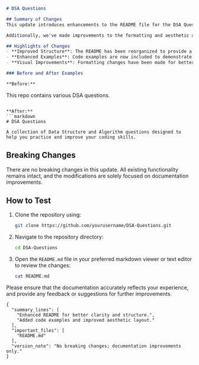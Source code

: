 ```markdown
# DSA Questions

## Summary of Changes
This update introduces enhancements to the README file for the DSA Questions repository. The primary aim is to provide clearer documentation for users and contributors alike, ensuring that they can easily navigate the repository and understand its contents. The README now includes a structured overview of the project, highlights key features, and offers examples to illustrate usage effectively.

Additionally, we've made improvements to the formatting and aesthetic aspects of the README. This ensures that the information is not only accessible but also visually appealing. Clearer headings, bullet points, and code snippets have been added to enhance readability and help users quickly find the information they need.

## Highlights of Changes
- **Improved Structure**: The README has been reorganized to provide a more logical flow of information.
- **Enhanced Examples**: Code examples are now included to demonstrate usage more effectively.
- **Visual Improvements**: Formatting changes have been made for better readability and aesthetic appeal.

### Before and After Examples

**Before:**
```
This repo contains various DSA questions.
```

**After:**
```markdown
# DSA Questions

A collection of Data Structure and Algorithm questions designed to help you practice and improve your coding skills.
```

## Breaking Changes
There are no breaking changes in this update. All existing functionality remains intact, and the modifications are solely focused on documentation improvements.

## How to Test
1. Clone the repository using:
   ```bash
   git clone https://github.com/yourusername/DSA-Questions.git
   ```
2. Navigate to the repository directory:
   ```bash
   cd DSA-Questions
   ```
3. Open the `README.md` file in your preferred markdown viewer or text editor to review the changes:
   ```bash
   cat README.md
   ```

Please ensure that the documentation accurately reflects your experience, and provide any feedback or suggestions for further improvements.

```
{
  "summary_lines": [
    "Enhanced README for better clarity and structure.",
    "Added code examples and improved aesthetic layout."
  ],
  "important_files": [
    "README.md"
  ],
  "version_note": "No breaking changes; documentation improvements only."
}
```
```